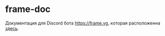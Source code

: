 # frame-doc
Документация для Discord бота https://frame.vg, которая расположенна [здесь](https://docs.frame.vg).
